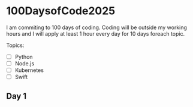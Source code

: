 # 100DaysofCode2025

I am commiting to 100 days of coding. Coding will be outside my working hours and I will apply at least 1 hour every day for 10 days foreach topic. 

Topics:
- [ ] Python
- [ ] Node.js
- [ ] Kubernetes
- [ ] Swift

## Day 1

